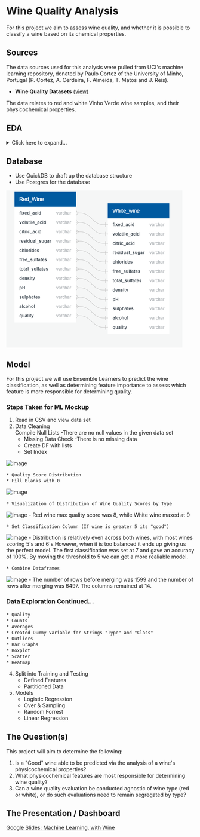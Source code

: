 # Wine Quality Analysis

For this project we aim to assess wine quality, and whether it is possible to classify a wine based on its chemical properties.

## Sources

The data sources used for this analysis were pulled from UCI's machine learning repository, donated by Paulo Cortez of the University of Minho, Portugal (P. Cortez, A. Cerdeira, F. Almeida, T. Matos and J. Reis).
- **Wine Quality Datasets** [(view)](http://www3.dsi.uminho.pt/pcortez/wine/)

The data relates to red and white Vinho Verde wine samples, and their physicochemical properties.

## EDA

<details>
    <summary>Click here to expand...</summary>

The dataset was originally in the form of two CSV's - one for red wine, one for white:

![](resources/df_example.png)

The data types were assessed, in addition to checking for Null/NA values.

![](resources/data_cleaning.png)

The distribution of wine quality was assessed by creating a new dataframe using normalized value counts (quality scores represented as percentages of total wine counts).

```python
# Count number of values per score, per wine type (normalize creates a percent of total value)
red_quality = df_red['quality'].value_counts(normalize=True)
white_quality = df_white['quality'].value_counts(normalize=True)

# Create emplty DF for both wine types, and quality scores from 1 to 10
quality_perc = pd.DataFrame(columns=('Red','White'),index=list(range(1,11)))

# Input quality counts to DF
quality_perc['Red'] = red_quality
quality_perc['White'] = white_quality

# Fill blanks with 0's
quality_perc.fillna(0,inplace=True)
```

![](resources/quality_table.png)

![](resources/Quality_distro.png)

### Takeaways

- Distribution is relatively even across both wines, with most wines scoring 5's and 6's
- Red wine max quality score was 8, while White wine maxed at 9
- A "good" wine score higher than 7 will yield very few wines - therefore, "good" classification is best set at 7, for the purposes of this analysis. 

![](resources/good_threshold.png)
  
</details>
  
## Database
- Use QuickDB to draft up the database structure
- Use Postgres for the database

![](resources/QuickDBD-wine.png)


## Model

For this project we will use Ensemble Learners to predict the wine classification, as well as determining feature importance to assess which feature is more responsible for determining quality.

### Steps Taken for ML Mockup

1. Read in CSV and view data set
2. Data Cleaning    
Compile Null Lists
-There are no null values in the given data set
    * Missing Data Check
        -There is no missing data
    * Create DF with lists
    * Set Index
<img width="515" alt="image" src="https://user-images.githubusercontent.com/95591222/168451298-321e1ebe-1159-433a-8832-34c94e649305.png">

    * Quality Score Distribution
    * Fill Blanks with 0
<img width="81" alt="image" src="https://user-images.githubusercontent.com/95591222/168451310-3adc685c-5e4e-40d0-aa0e-6fbc40c9f861.png">

    * Visualization of Distribution of Wine Quality Scores by Type
<img width="191" alt="image" src="https://user-images.githubusercontent.com/95591222/168451336-dee4b34d-f5b9-4cbf-87b0-abfbd58511fe.png">
        - Red wine max quality score was 8, while White wine maxed at 9
  
    * Set Classification Column (If wine is greater 5 its "good")
<img width="188" alt="image" src="https://user-images.githubusercontent.com/95591222/168451362-fd45226a-aa10-40b5-88dd-4cd070f69660.png">
        - Distribution is relatively even across both wines, with most wines scoring 5's and 6's.However, when it is too balanced it ends up giving us the perfect model. The first classification was set at 7 and gave an accuracy of 100%. By moving the threshold to 5 we can get a more realiable model. 
     
    * Combine Dataframes
    
 <img width="501" alt="image" src="https://user-images.githubusercontent.com/95591222/168451540-08e03702-083a-485c-bf8b-a71cd83dead8.png">
        - The number of rows before merging was 1599 and the number of rows after merging was 6497. The columns remained at 14.

### Data Exploration Continued...
    * Quality
    * Counts
    * Averages 
    * Created Dummy Variable for Strings "Type" and "Class"
    * Outliers
    * Bar Graphs 
    * Boxplot
    * Scatter
    * Heatmap
4. Split into Training and Testing
    * Defined Features 
    * Partitioned Data
5. Models
    * Logistic Regression
    * Over & Sampling
    * Random Forrest
    * Linear Regression
    
   
## The Question(s)

This project will aim to determine the following:
1. Is a "Good" wine able to be predicted via the analysis of a wine's physicochemical properties? 
2. What physicochemical features are most responsible for determining wine quality?
3. Can a wine quality evaluation be conducted agnostic of wine type (red or white), or do such evaluations need to remain segregated by type?

## The Presentation / Dashboard

[Google Slides: Machine Learning, with Wine](https://docs.google.com/presentation/d/e/2PACX-1vTqoan2hVpKwoYIjAuQ4W-HpfsUVRlLGqymMuUIjRB6PQTaazfvCgaU0s7ISnSQ8RkUpHCy7jH6RrF8/pub?start=false&loop=false&delayms=50000)


